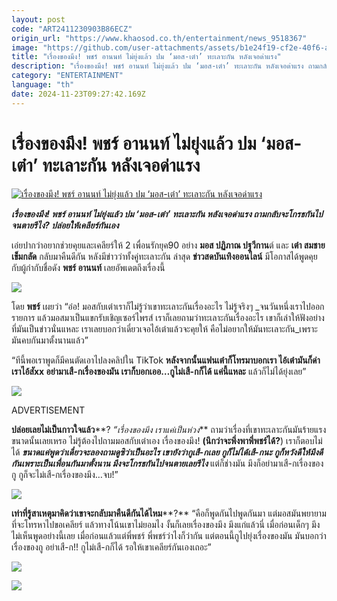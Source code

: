 ```yaml
---
layout: post
code: "ART2411230903B86ECZ"
origin_url: "https://www.khaosod.co.th/entertainment/news_9518367"
image: "https://github.com/user-attachments/assets/b1e24f19-cf2e-40f6-ac62-ef18c7043474"
title: "เรื่องของมึง! พชร์ อานนท์ ไม่ยุ่งแล้ว ปม ‘มอส-เต๋า’ ทะเลาะกัน หลังเจอด่าแรง"
description: "เรื่องของมึง! พชร์ อานนท์ ไม่ยุ่งแล้ว ปม ‘มอส-เต๋า’ ทะเลาะกัน หลังเจอด่าแรง ถามกลับจะโกรธกันไปจนตายรึไง? ปล่อยให้เคลียร์กันเอง"
category: "ENTERTAINMENT"
language: "th"
date: 2024-11-23T09:27:42.169Z
---
```


# เรื่องของมึง! พชร์ อานนท์ ไม่ยุ่งแล้ว ปม ‘มอส-เต๋า’ ทะเลาะกัน หลังเจอด่าแรง

[![เรื่องของมึง! พชร์ อานนท์ ไม่ยุ่งแล้ว ปม ‘มอส-เต๋า’ ทะเลาะกัน หลังเจอด่าแรง](https://www.khaosod.co.th/wpapp/uploads/2024/11/pott111.jpg "เรื่องของมึง! พชร์ อานนท์ ไม่ยุ่งแล้ว ปม ‘มอส-เต๋า’ ทะเลาะกัน หลังเจอด่าแรง")](https://www.khaosod.co.th/wpapp/uploads/2024/11/pott111.jpg)

_**เรื่องของมึง! พชร์ อานนท์ ไม่ยุ่งแล้ว ปม ‘มอส-เต๋า’ ทะเลาะกัน หลังเจอด่าแรง ถามกลับจะโกรธกันไปจนตายรึไง? ปล่อยให้เคลียร์กันเอง**_

เอ่ยปากว่าอยากช่วยคุยและเคลียร์ให้ 2 เพื่อนรักยุค90 อย่าง **มอส ปฏิภาณ ปฐวีกาน**ต์ และ **เต๋า สมชาย เข็มกลัด** กลับมาคืนดีกัน หลังมีข่าวว่าทั้งคู่ทะเลาะกัน ล่าสุด **ข่าวสดบันเทิงออนไลน์** มีโอกาสได้พูดคุยกับผู้กำกับชื่อดัง **พชร์ อานนท์** เลยอัพเดตถึงเรื่องนี้

[![](https://www.khaosod.co.th/wpapp/uploads/2024/11/111111111111-6.jpg)](https://www.khaosod.co.th/wpapp/uploads/2024/11/111111111111-6.jpg)

โดย **พชร์** เผยว่า “อ๋อ! มอสกับเต๋าเราก็ไม่รู้ว่าเขาทะเลาะกันเรื่องอะไร ไม่รู้จริงๆ _จนวันหนึ่งเราไปออกรายการ แล้วมอสมาเป็นแขกรับเชิญเซอร์ไพรส์ เราก็เลยถามว่าทะเลาะกันเรื่องอะไร เขาก็เล่าให้ฟังอย่างที่มันเป็นข่าวนั่นแหละ เราเลยบอกว่าเดี๋ยวเจอไอ้เต๋าแล้วจะคุยให้ คือไม่อยากให้มันทะเลาะกัน_เพราะมันคบกันมาตั้งนานแล้ว”

“ทีนี้พอเราพูดก็มีคนตัดเอาไปลงคลิปใน TikTok **หลังจากนั้นแฟนเต๋าก็โทรมาบอกเรา ไอ้เต๋ามันก็ด่าเราไอ้สัxx อย่ามาเสื-กเรื่องของมัน เราก็บอกเออ…กูไม่เสื-กก็ได้ แค่นี้แหละ** แล้วก็ไม่ได้ยุ่งเลย”

[![](https://www.khaosod.co.th/wpapp/uploads/2024/11/444444444444-3.jpg)](https://www.khaosod.co.th/wpapp/uploads/2024/11/444444444444-3.jpg)

ADVERTISEMENT

**ปล่อยเลยไม่เป็นกาวใจแล้ว****? _“เรื่องของมึง เราแค่เป็นห่วง_** ถามว่าเรื่องที่เขาทะเลาะกันมันร้ายแรงขนาดนั้นเลยเหรอ ไม่รู้ต้องไปถามมอสกับเต๋าเอง เรื่องของมึง! **(นึกว่าจะพึ่งพาพี่พชร์ได้?**) เราก็ตอบไม่ได้ **_ขนาดแค่พูดว่าเดี๋ยวจะลองถามดูซิว่าเป็นอะไร เขายังว่ากูเสื-กเลย กูก็ไม่ได้เสื-กนะ กูก็หวังดีให้มึงดีกันเพราะเป็นเพื่อนกันมาตั้งนาน มึงจะโกรธกันไปจนตายเลยรึไง_** แต่ก็ช่างมัน มึงก็อย่ามาเสื-กเรื่องของกู กูก็จะไม่เสื-กเรื่องของมึง…จบ!”

[![](https://www.khaosod.co.th/wpapp/uploads/2024/11/777777777777-1.jpg)](https://www.khaosod.co.th/wpapp/uploads/2024/11/777777777777-1.jpg)

**เท่าที่รู้สาเหตุมาคิดว่าเขาจะกลับมาคืนดีกันได้ไหม****?** “คือก็พูดกันไปพูดกันมา แต่มอสมันพยายามที่จะโทรหาไปขอเคลียร์ แล้วทางโน้นเขาไม่ยอมไง งั้นก็เลยเรื่องของมึง มึงแก่แล้วนี่ เมื่อก่อนเด็กๆ มึงไม่เห็นพูดอย่างนี้เลย เมื่อก่อนแล้วแต่พี่พชร์ พี่พชร์ว่าไงก็ว่ากัน แต่ตอนนี้กูไปยุ่งเรื่องของมัน มันบอกว่าเรื่องของกู อย่าเสื-ก!! กูไม่เสื-กก็ได้ รอให้เขาเคลียร์กันเองเถอะ”

[![](https://www.khaosod.co.th/wpapp/uploads/2024/11/55555555555-2.jpg)](https://www.khaosod.co.th/wpapp/uploads/2024/11/55555555555-2.jpg)

[![](https://www.khaosod.co.th/wpapp/uploads/2024/11/33333333333-2.jpg)](https://www.khaosod.co.th/wpapp/uploads/2024/11/33333333333-2.jpg)